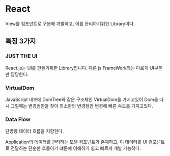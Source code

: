 # React
View를 컴포넌트로 구분해 개발하고, 이를 관리하기위한 Library이다.

## 특징 3가지

### JUST THE UI
React.js는 UI를 만들기위한 Library입니다.
다른 js FrameWork와는 다르게 UI부분만 담당한다.

### VirtualDom
JavaScript 내부에 DomTree와 같은 구조체인 VirtualDom을 가지고있어
Dom을 다시 그릴때는 변경점만을 찾아 최소한의 변경점만 변경해 빠른 속도를 가지고있다.

### Data Flow
단방향 데이터 흐름을 지향한다.

Application의 데이터를 관리하는 모델 컴포넌트가 존재하고, 이 데이터를 UI 컴포넌트로 전달하는
단순한 흐름이기 떄문에 이해하기 쉽고 빠르게 개발 가능하다.